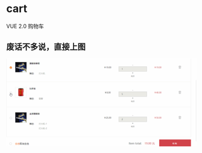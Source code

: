 # cart
VUE 2.0 购物车
## 废话不多说，直接上图


![vue购物车](https://github.com/ZhangBaron1/cart/blob/master/%E8%B4%AD%E7%89%A9%E8%BD%A6.gif "vue购物车")
